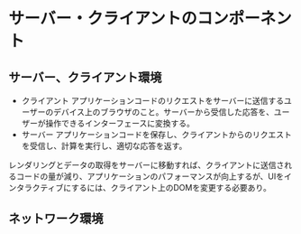 # サーバー・クライアントのコンポーネント
## サーバー、クライアント環境
- クライアント
    アプリケーションコードのリクエストをサーバーに送信するユーザーのデバイス上のブラウザのこと。サーバーから受信した応答を、ユーザーが操作できるインターフェースに変換する。
- サーバー
    アプリケーションコードを保存し、クライアントからのリクエストを受信し、計算を実行し、適切な応答を返す。

レンダリングとデータの取得をサーバーに移動すれば、クライアントに送信されるコードの量が減り、アプリケーションのパフォーマンスが向上するが、UIをインタラクティブにするには、クライアント上のDOMを変更する必要あり。

## ネットワーク環境